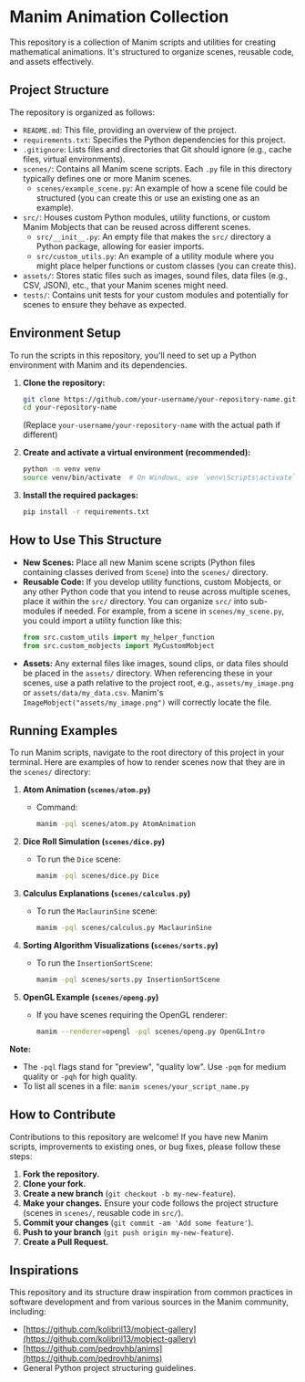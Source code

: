 # Manim Animation Collection

This repository is a collection of Manim scripts and utilities for creating mathematical animations. It's structured to organize scenes, reusable code, and assets effectively.

## Project Structure

The repository is organized as follows:

-   `README.md`: This file, providing an overview of the project.
-   `requirements.txt`: Specifies the Python dependencies for this project.
-   `.gitignore`: Lists files and directories that Git should ignore (e.g., cache files, virtual environments).
-   `scenes/`: Contains all Manim scene scripts. Each `.py` file in this directory typically defines one or more Manim scenes.
    -   `scenes/example_scene.py`: An example of how a scene file could be structured (you can create this or use an existing one as an example).
-   `src/`: Houses custom Python modules, utility functions, or custom Manim Mobjects that can be reused across different scenes.
    -   `src/__init__.py`: An empty file that makes the `src/` directory a Python package, allowing for easier imports.
    -   `src/custom_utils.py`: An example of a utility module where you might place helper functions or custom classes (you can create this).
-   `assets/`: Stores static files such as images, sound files, data files (e.g., CSV, JSON), etc., that your Manim scenes might need.
-   `tests/`: Contains unit tests for your custom modules and potentially for scenes to ensure they behave as expected.

## Environment Setup

To run the scripts in this repository, you'll need to set up a Python environment with Manim and its dependencies.

1.  **Clone the repository:**
    ```bash
    git clone https://github.com/your-username/your-repository-name.git
    cd your-repository-name
    ```
    (Replace `your-username/your-repository-name` with the actual path if different)

2.  **Create and activate a virtual environment (recommended):**
    ```bash
    python -m venv venv
    source venv/bin/activate  # On Windows, use `venv\Scripts\activate`
    ```

3.  **Install the required packages:**
    ```bash
    pip install -r requirements.txt
    ```

## How to Use This Structure

-   **New Scenes:** Place all new Manim scene scripts (Python files containing classes derived from `Scene`) into the `scenes/` directory.
-   **Reusable Code:** If you develop utility functions, custom Mobjects, or any other Python code that you intend to reuse across multiple scenes, place it within the `src/` directory. You can organize `src/` into sub-modules if needed. For example, from a scene in `scenes/my_scene.py`, you could import a utility function like this:
    ```python
    from src.custom_utils import my_helper_function
    from src.custom_mobjects import MyCustomMobject
    ```
-   **Assets:** Any external files like images, sound clips, or data files should be placed in the `assets/` directory. When referencing these in your scenes, use a path relative to the project root, e.g., `assets/my_image.png` or `assets/data/my_data.csv`. Manim's `ImageMobject("assets/my_image.png")` will correctly locate the file.

## Running Examples

To run Manim scripts, navigate to the root directory of this project in your terminal. Here are examples of how to render scenes now that they are in the `scenes/` directory:

1.  **Atom Animation (`scenes/atom.py`)**
    *   Command:
        ```bash
        manim -pql scenes/atom.py AtomAnimation
        ```

2.  **Dice Roll Simulation (`scenes/dice.py`)**
    *   To run the `Dice` scene:
        ```bash
        manim -pql scenes/dice.py Dice
        ```

3.  **Calculus Explanations (`scenes/calculus.py`)**
    *   To run the `MaclaurinSine` scene:
        ```bash
        manim -pql scenes/calculus.py MaclaurinSine
        ```

4.  **Sorting Algorithm Visualizations (`scenes/sorts.py`)**
    *   To run the `InsertionSortScene`:
        ```bash
        manim -pql scenes/sorts.py InsertionSortScene
        ```

5.  **OpenGL Example (`scenes/openg.py`)**
    *   If you have scenes requiring the OpenGL renderer:
        ```bash
        manim --renderer=opengl -pql scenes/openg.py OpenGLIntro
        ```

**Note:**
*   The `-pql` flags stand for "preview", "quality low". Use `-pqm` for medium quality or `-pqh` for high quality.
*   To list all scenes in a file: `manim scenes/your_script_name.py`

## How to Contribute

Contributions to this repository are welcome! If you have new Manim scripts, improvements to existing ones, or bug fixes, please follow these steps:

1.  **Fork the repository.**
2.  **Clone your fork.**
3.  **Create a new branch** (`git checkout -b my-new-feature`).
4.  **Make your changes.** Ensure your code follows the project structure (scenes in `scenes/`, reusable code in `src/`).
5.  **Commit your changes** (`git commit -am 'Add some feature'`).
6.  **Push to your branch** (`git push origin my-new-feature`).
7.  **Create a Pull Request.**

## Inspirations

This repository and its structure draw inspiration from common practices in software development and from various sources in the Manim community, including:
- [https://github.com/kolibril13/mobject-gallery](https://github.com/kolibril13/mobject-gallery)
- [https://github.com/pedrovhb/anims](https://github.com/pedrovhb/anims)
- General Python project structuring guidelines.
